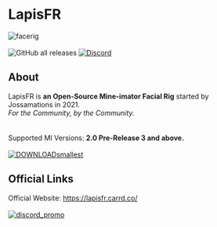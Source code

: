 # LapisFR
![facerig](https://github.com/Jossamations/LapisFR/assets/23328833/b6d6bfa8-2275-4b32-9aba-633c1684d4b0)
<br/> <br/> ![GitHub all releases](https://img.shields.io/github/downloads/jossamations/lapisfr/total?color=seagreen) 
[![Discord](https://img.shields.io/discord/836341946511392789?color=skyblue&label=discord)](https://discord.gg/KkseTBdNZH)
## About
LapisFR is **an Open-Source Mine-imator Facial Rig** started by Jossamations in 2021.  <br/> *For the Community, by the Community.* <br/>
<br/> <br/> Supported MI Versions: **2.0 Pre-Release 3 and above.** <br> <br>
[![DOWNLOADsmallest](https://github.com/Jossamations/LapisFR/assets/23328833/96c1fc54-95d4-42a6-89ec-d911e729b36c)](https://github.com/Jossamations/LapisFR/releases)



## Official Links

Official Website: https://lapisfr.carrd.co/ 
<br/> <br/> [![discord_promo](https://user-images.githubusercontent.com/23328833/180606726-54d8acea-7f81-4464-92b4-2fa324acae4f.png)](https://discord.gg/KkseTBdNZH)

